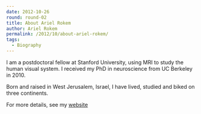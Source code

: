 ```yaml
---
date: 2012-10-26
round: round-02
title: About Ariel Rokem
author: Ariel Rokem
permalink: /2012/10/about-ariel-rokem/
tags:
  - Biography
---
```

I am a postdoctoral fellow at Stanford University, using MRI to study the human visual system. I received my PhD in neuroscience from UC Berkeley in 2010.

Born and raised in West Jerusalem, Israel, I have lived, studied and biked on three continents.

For more details, see my [website][1]

 [1]: http://arokem.org
